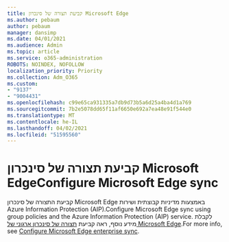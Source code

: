 ```yaml
---
title: קביעת תצורה של סינכרון Microsoft Edge
ms.author: pebaum
author: pebaum
manager: dansimp
ms.date: 04/01/2021
ms.audience: Admin
ms.topic: article
ms.service: o365-administration
ROBOTS: NOINDEX, NOFOLLOW
localization_priority: Priority
ms.collection: Adm_O365
ms.custom:
- "9137"
- "9004431"
ms.openlocfilehash: c99e65ca931335a7db9d73b5a6d25a4ba4d1a769
ms.sourcegitcommit: 7b2e5078dd65f11af6650e692a7ea48e91f544e0
ms.translationtype: MT
ms.contentlocale: he-IL
ms.lasthandoff: 04/02/2021
ms.locfileid: "51595560"
---
```

# <a name="configure-microsoft-edge-sync"></a><span data-ttu-id="8fbb3-102">קביעת תצורה של סינכרון Microsoft Edge</span><span class="sxs-lookup"><span data-stu-id="8fbb3-102">Configure Microsoft Edge sync</span></span>

<span data-ttu-id="8fbb3-103">קביעת התצורה של סינכרון Microsoft Edge באמצעות מדיניות קבוצתית ושירות Azure Information Protection (AIP).</span><span class="sxs-lookup"><span data-stu-id="8fbb3-103">Configure Microsoft Edge sync using group policies and the Azure Information Protection (AIP) service.</span></span> <span data-ttu-id="8fbb3-104">לקבלת מידע נוסף, ראה קביעת [תצורה של סינכרון ארגוני של Microsoft Edge](https://docs.microsoft.com/deployedge/microsoft-edge-enterprise-sync).</span><span class="sxs-lookup"><span data-stu-id="8fbb3-104">For more info, see [Configure Microsoft Edge enterprise sync](https://docs.microsoft.com/deployedge/microsoft-edge-enterprise-sync).</span></span>